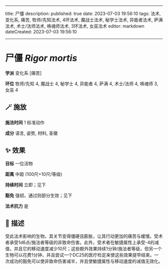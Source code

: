 
---
title: 尸僵
description: 
published: true
date: 2023-07-03 19:56:10
tags: 法术, 变化系, 痛苦, 牧师/先知法术, 4环法术, 魔战士法术, 秘学士法术, 异能者法术, 萨满法术, 术士/法师法术, 唤魂师法术, 3环法术, 女巫法术
editor: markdown
dateCreated: 2023-07-03 19:56:10

---

# **尸僵** *Rigor mortis*

**学派** 变化系 \[痛苦\] 

**环位** 牧师/先知 4, 魔战士 4, 秘学士 4, 异能者 4, 萨满 4, 术士/法师 4, 唤魂师 3, 女巫 4

## 🪄 施放

**施法时间** 1 标准动作

**成分** 语言, 姿势, 材料, 圣徽

## ✨ 效果 

**目标** 一位活物 

**距离** 中距 (100尺+10尺/等级)  

**持续时间** 立即；见下 

**豁免** 强韧，通过则部分生效；见下

**法术抗力** 是

## 📖 描述

受此法术影响的生物，其关节变得僵硬且膨胀，让其行动更加的痛苦与缓慢。受术者承受1d6点/施法者等级的非致命伤害。此外，受术者在敏捷属性上承受-4的减值，并且它的移动速度减少10尺；这些额外效果持续1分钟/施法者等级，但另一个生物可以花费1分钟，并且尝试一个DC25的医疗检定来使这些效果提早结束。一次成功的豁免可以使非致命伤害减半，并且使敏捷属性与移动速度的减值无效化。
    
